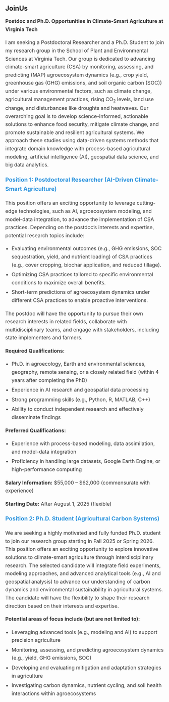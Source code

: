 <h1 id="JoinUs"></h1>

<h2 style="margin: 0px 0px 1px;">JoinUs</h2>

<div style="font-size: 16px; line-height: 1.6; color: #333;">
  <p><strong>Postdoc and Ph.D. Opportunities in Climate-Smart Agriculture at Virginia Tech</strong></p>

  <p>
    I am seeking a Postdoctoral Researcher and a Ph.D. Student to join my research group in the 
    School of Plant and Environmental Sciences at Virginia Tech. Our group is dedicated to advancing 
    climate-smart agriculture (CSA) by monitoring, assessing, and predicting (MAP) agroecosystem 
    dynamics (e.g., crop yield, greenhouse gas (GHG) emissions, and soil organic carbon (SOC)) under 
    various environmental factors, such as climate change, agricultural management practices, rising 
    CO<sub>2</sub> levels, land use change, and disturbances like droughts and heatwaves. Our overarching 
    goal is to develop science-informed, actionable solutions to enhance food security, mitigate climate 
    change, and promote sustainable and resilient agricultural systems. We approach these studies using 
    data-driven systems methods that integrate domain knowledge with process-based agricultural modeling, 
    artificial intelligence (AI), geospatial data science, and big data analytics.
  </p>

  <h3 style="margin-top: 20px; font-size: 18px; color: #2f95de;">Position 1: Postdoctoral Researcher (AI-Driven Climate-Smart Agriculture)</h3>
  <p>
    This position offers an exciting opportunity to leverage cutting-edge technologies, such as AI, 
    agroecosystem modeling, and model-data integration, to advance the implementation of CSA practices. 
    Depending on the postdoc’s interests and expertise, potential research topics include:
  </p>
  <ul style="padding-left: 20px; margin: 0;">
    <li style="margin-bottom: 5px;">Evaluating environmental outcomes (e.g., GHG emissions, SOC sequestration, yield, and nutrient loading) of CSA practices (e.g., cover cropping, biochar application, and reduced tillage).</li>
    <li style="margin-bottom: 5px;">Optimizing CSA practices tailored to specific environmental conditions to maximize overall benefits.</li>
    <li style="margin-bottom: 5px;">Short-term predictions of agroecosystem dynamics under different CSA practices to enable proactive interventions.</li>
  </ul>
  <p>
    The postdoc will have the opportunity to pursue their own research interests in related fields, 
    collaborate with multidisciplinary teams, and engage with stakeholders, including state implementers 
    and farmers.
  </p>

  <p><strong>Required Qualifications:</strong></p>
  <ul style="padding-left: 20px; margin: 0;">
    <li style="margin-bottom: 5px;">Ph.D. in agroecology, Earth and environmental sciences, geography, remote sensing, or a closely related field (within 4 years after completing the PhD)</li>
    <li style="margin-bottom: 5px;">Experience in AI research and geospatial data processing</li>
    <li style="margin-bottom: 5px;">Strong programming skills (e.g., Python, R, MATLAB, C++)</li>
    <li style="margin-bottom: 5px;">Ability to conduct independent research and effectively disseminate findings</li>
  </ul>

  <p><strong>Preferred Qualifications:</strong></p>
  <ul style="padding-left: 20px; margin: 0;">
    <li style="margin-bottom: 5px;">Experience with process-based modeling, data assimilation, and model-data integration</li>
    <li style="margin-bottom: 5px;">Proficiency in handling large datasets, Google Earth Engine, or high-performance computing</li>
  </ul>

  <p><strong>Salary Information:</strong> $55,000 – $62,000 (commensurate with experience)</p>
  <p><strong>Starting Date:</strong> After August 1, 2025 (flexible)</p>

  <h3 style="margin-top: 20px; font-size: 18px; color: #2f95de;">Position 2: Ph.D. Student (Agricultural Carbon Systems)</h3>
  <p>
    We are seeking a highly motivated and fully funded Ph.D. student to join our research group starting in 
    Fall 2025 or Spring 2026. This position offers an exciting opportunity to explore innovative solutions 
    to climate-smart agriculture through interdisciplinary research. The selected candidate will integrate 
    field experiments, modeling approaches, and advanced analytical tools (e.g., AI and geospatial analysis) 
    to advance our understanding of carbon dynamics and environmental sustainability in agricultural systems. 
    The candidate will have the flexibility to shape their research direction based on their interests and expertise.
  </p>

  <p><strong>Potential areas of focus include (but are not limited to):</strong></p>
  <ul style="padding-left: 20px; margin: 0;">
    <li style="margin-bottom: 5px;">Leveraging advanced tools (e.g., modeling and AI) to support precision agriculture</li>
    <li style="margin-bottom: 5px;">Monitoring, assessing, and predicting agroecosystem dynamics (e.g., yield, GHG emissions, SOC)</li>
    <li style="margin-bottom: 5px;">Developing and evaluating mitigation and adaptation strategies in agriculture</li>
    <li style="margin-bottom: 5px;">Investigating carbon dynamics, nutrient cycling, and soil health interactions within agroecosystems</li>
  </ul>
</div>
